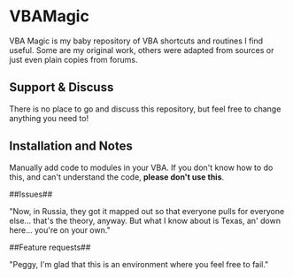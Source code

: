 # VBAMagic

VBA Magic is my baby repository of VBA shortcuts and routines I find useful. 
Some are my original work, others were adapted from sources or just even plain copies from forums.

## Support & Discuss
There is no place to go and discuss this repository, but feel free to change anything you need to!

## Installation and Notes
Manually add code to modules in your VBA. 
If you don't know how to do this, and can't understand the code, **please don't use this**.

##Issues##

"Now, in Russia, they got it mapped out so that everyone pulls for everyone else... that's the theory, anyway. 
But what I know about is Texas, an' down here... you're on your own."

##Feature requests##

"Peggy, I'm glad that this is an environment where you feel free to fail."

